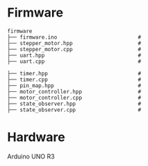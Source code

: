 # Firmware

    firmware
    ├── firmware.ino                          #
    ├── stepper_motor.hpp                     #
    ├── stepper_motor.cpp                     #
    ├── uart.hpp                              #
    ├── uart.cpp                              #

    ├── timer.hpp                             #
    ├── timer.cpp                             #
    ├── pin_map.hpp                           #
    ├── motor_controller.hpp                  #
    ├── motor_controller.cpp                  #
    ├── state_observer.hpp                    #
    ├── state_observer.cpp                    #

# Hardware

Arduino UNO R3
